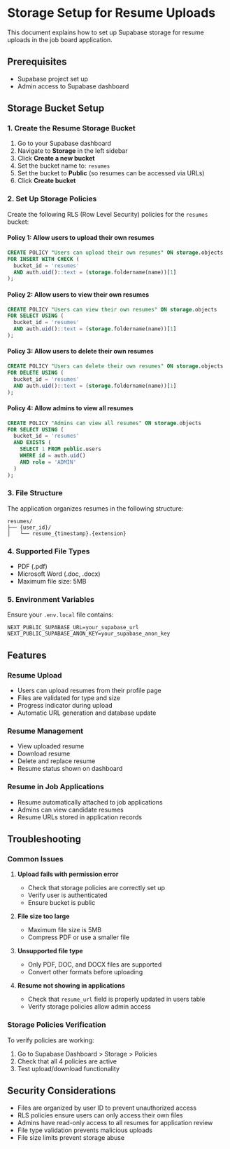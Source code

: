 # Storage Setup for Resume Uploads

This document explains how to set up Supabase storage for resume uploads in the job board application.

## Prerequisites

- Supabase project set up
- Admin access to Supabase dashboard

## Storage Bucket Setup

### 1. Create the Resume Storage Bucket

1. Go to your Supabase dashboard
2. Navigate to **Storage** in the left sidebar
3. Click **Create a new bucket**
4. Set the bucket name to: `resumes`
5. Set the bucket to **Public** (so resumes can be accessed via URLs)
6. Click **Create bucket**

### 2. Set Up Storage Policies

Create the following RLS (Row Level Security) policies for the `resumes` bucket:

#### Policy 1: Allow users to upload their own resumes
```sql
CREATE POLICY "Users can upload their own resumes" ON storage.objects
FOR INSERT WITH CHECK (
  bucket_id = 'resumes' 
  AND auth.uid()::text = (storage.foldername(name))[1]
);
```

#### Policy 2: Allow users to view their own resumes
```sql
CREATE POLICY "Users can view their own resumes" ON storage.objects
FOR SELECT USING (
  bucket_id = 'resumes' 
  AND auth.uid()::text = (storage.foldername(name))[1]
);
```

#### Policy 3: Allow users to delete their own resumes
```sql
CREATE POLICY "Users can delete their own resumes" ON storage.objects
FOR DELETE USING (
  bucket_id = 'resumes' 
  AND auth.uid()::text = (storage.foldername(name))[1]
);
```

#### Policy 4: Allow admins to view all resumes
```sql
CREATE POLICY "Admins can view all resumes" ON storage.objects
FOR SELECT USING (
  bucket_id = 'resumes' 
  AND EXISTS (
    SELECT 1 FROM public.users 
    WHERE id = auth.uid() 
    AND role = 'ADMIN'
  )
);
```

### 3. File Structure

The application organizes resumes in the following structure:
```
resumes/
├── {user_id}/
│   └── resume_{timestamp}.{extension}
```

### 4. Supported File Types

- PDF (.pdf)
- Microsoft Word (.doc, .docx)
- Maximum file size: 5MB

### 5. Environment Variables

Ensure your `.env.local` file contains:
```env
NEXT_PUBLIC_SUPABASE_URL=your_supabase_url
NEXT_PUBLIC_SUPABASE_ANON_KEY=your_supabase_anon_key
```

## Features

### Resume Upload
- Users can upload resumes from their profile page
- Files are validated for type and size
- Progress indicator during upload
- Automatic URL generation and database update

### Resume Management
- View uploaded resume
- Download resume
- Delete and replace resume
- Resume status shown on dashboard

### Resume in Job Applications
- Resume automatically attached to job applications
- Admins can view candidate resumes
- Resume URLs stored in application records

## Troubleshooting

### Common Issues

1. **Upload fails with permission error**
   - Check that storage policies are correctly set up
   - Verify user is authenticated
   - Ensure bucket is public

2. **File size too large**
   - Maximum file size is 5MB
   - Compress PDF or use a smaller file

3. **Unsupported file type**
   - Only PDF, DOC, and DOCX files are supported
   - Convert other formats before uploading

4. **Resume not showing in applications**
   - Check that `resume_url` field is properly updated in users table
   - Verify storage policies allow admin access

### Storage Policies Verification

To verify policies are working:
1. Go to Supabase Dashboard > Storage > Policies
2. Check that all 4 policies are active
3. Test upload/download functionality

## Security Considerations

- Files are organized by user ID to prevent unauthorized access
- RLS policies ensure users can only access their own files
- Admins have read-only access to all resumes for application review
- File type validation prevents malicious uploads
- File size limits prevent storage abuse 